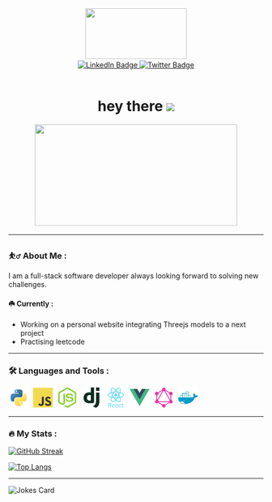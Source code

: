 <div id="header" align="center">
  <img src="https://media.giphy.com/media/SwImQhtiNA7io/giphy.gif" width="200" height="100"/>
  <div id="badges">
    <a href="https://www.linkedin.com/in/robert-williams-540185116/">
      <img src="https://img.shields.io/badge/LinkedIn-blue?style=for-the-badge&logo=linkedin&logoColor=white" alt="LinkedIn Badge"/>
    </a>
    <a href="https://twitter.com/robjwilliams_">
      <img src="https://img.shields.io/badge/Twitter-blue?style=for-the-badge&logo=twitter&logoColor=white" alt="Twitter Badge"/>
    </a>
  </div>
  <img src="https://komarev.com/ghpvc/?username=robjwilliams&style=flat-square&color=blue" alt=""/>
  <h1>
    hey there
    <img src="https://media.giphy.com/media/hvRJCLFzcasrR4ia7z/giphy.gif" width="30px"/>
  </h1>
</div>

<div align="center">
  <img src="https://media.giphy.com/media/CuuSHzuc0O166MRfjt/giphy.gif" width="400" height="200"/>
</div>

---

### ⛹️‍♂️ About Me :
I am a full-stack software developer always looking forward to solving new challenges.

#### ☘️ Currently :

- Working on a personal website integrating Threejs models to a next project
- Practising leetcode

---

### :hammer_and_wrench: Languages and Tools :

<div>
  <img src="https://github.com/devicons/devicon/blob/master/icons/python/python-original.svg" title="Python" alt="Python" width="40" height="40"/>&nbsp;
  <img src="https://github.com/devicons/devicon/blob/master/icons/javascript/javascript-original.svg" title="JavaScript" alt="JavaScript" width="40" height="40"/>&nbsp;
  <img src="https://github.com/devicons/devicon/blob/master/icons/nodejs/nodejs-original.svg" title="Node" alt="Node" width="40" height="40"/>&nbsp;
  <img src="https://github.com/devicons/devicon/blob/master/icons/django/django-plain.svg" title="Django" alt="Django" width="40" height="40"/>&nbsp;
  <img src="https://github.com/devicons/devicon/blob/master/icons/react/react-original-wordmark.svg" title="React" alt="React" width="40" height="40"/>&nbsp;
  <img src="https://github.com/devicons/devicon/blob/master/icons/vuejs/vuejs-original.svg" title="Vue" alt="Vue" width="40" height="40"/>&nbsp;
  <img src="https://github.com/devicons/devicon/blob/master/icons/graphql/graphql-plain.svg" title="Graphql" alt="Graphql" width="40" height="40"/>&nbsp;
  <img src="https://github.com/devicons/devicon/blob/master/icons/docker/docker-plain.svg" title="Docker" alt="Docker" width="40" height="40"/>&nbsp;
</div>

---

### :fire: My Stats :

[![GitHub Streak](http://github-readme-streak-stats.herokuapp.com?user=robjwilliams&theme=dark&background=000000)](https://git.io/streak-stats)

[![Top Langs](https://github-readme-stats.vercel.app/api/top-langs/?username=robjwilliams&layout=compact&theme=vision-friendly-dark)](https://github.com/anuraghazra/github-readme-stats)

---

<!-- Markdown -->

![Jokes Card](https://readme-jokes.vercel.app/api)


